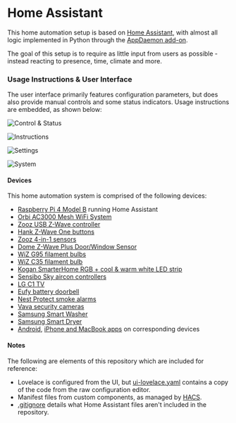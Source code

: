 # Home Assistant

This home automation setup is based on [Home Assistant](https://www.home-assistant.io), with almost all logic implemented in Python through the [AppDaemon add-on](https://github.com/hassio-addons/addon-appdaemon).

The goal of this setup is to require as little input from users as possible - instead reacting to presence, time, climate and more.


### Usage Instructions & User Interface
The user interface primarily features configuration parameters, but does also provide manual controls and some status indicators. Usage instructions are embedded, as shown below:


![Control & Status](ui/control-status.png "Control & Status")


![Instructions](ui/instructions.png "Instructions")


![Settings](ui/settings.png "Settings")


![System](ui/system.png "System")


#### Devices
This home automation system is comprised of the following devices:
- [Raspberry Pi 4 Model B](https://www.raspberrypi.org/products/raspberry-pi-4-model-b) running Home Assistant
- [Orbi AC3000 Mesh WiFi System](https://www.netgear.com/home/wifi/mesh/rbk50)
- [Zooz USB Z-Wave controller](https://www.getzooz.com/zooz-zst10-s2-stick)
- [Hank Z-Wave One buttons](https://www.simplysmart123.com/buttons/hank-z-wave-plus-one-button-scene-controller)
- [Zooz 4-in-1 sensors](https://www.getzooz.com/zooz-zse40-4-in-1-sensor)
- [Dome Z-Wave Plus Door/Window Sensor](https://smarthomedirect.com.au/product/dome-z-wave-pro-door-window-sensor)
- [WiZ G95 filament bulbs](https://www.wizconnected.com/en-au/p/filament-bulb-filament-globe-amber-50w-g95-e27/8718699786793)
- [WiZ C35 filament bulb](https://www.wizconnected.com/en-au/p/filament-bulb-filament-candle-amber-25w-c35-e14/8718699787257)
- [Kogan SmarterHome RGB + cool & warm white LED strip](https://www.kogan.com/au/buy/kogan-smarterhometm-ip68-colour-whites-smart-led-light-strip-5m-kogan)
- [Sensibo Sky aircon controllers](https://sensibo.com/products/sensibo-sky)
- [LG C1 TV](https://www.lg.com/au/tvs/lg-oled65c1ptb)
- [Eufy battery doorbell](https://myeufy.com.au/eufy-video-doorbell-battery-powered.html)
- [Nest Protect smoke alarms](https://store.google.com/au/product/nest_protect_2nd_gen)
- [Vava security cameras](https://www.kickstarter.com/projects/2130897358/vava-home-cam-wire-free-security-with-a-one-year-b)
- [Samsung Smart Washer](https://www.samsung.com/au/washers-and-dryers/washing-machines/8kg-smart-ai-front-load-washer-ww85t554daw-ww85t554daw-sa)
- [Samsung Smart Dryer](https://www.samsung.com/au/washers-and-dryers/dryers/8kg-smart-ai-heat-pump-dryer-dv80t5420aw-dv80t5420aw-sa)
- [Android](https://play.google.com/store/apps/details?id=io.homeassistant.companion.android), [iPhone and MacBook apps](https://apps.apple.com/us/app/home-assistant/id1099568401) on corresponding devices

#### Notes
The following are elements of this repository which are included for reference:
- Lovelace is configured from the UI, but [ui-lovelace.yaml](ui/ui-lovelace.yaml) contains a copy of the code from the raw configuration editor.
- Manifest files from custom components, as managed by [HACS](https://hacs.xyz).
- [.gitignore](.gitignore) details what Home Assistant files aren't included in the repository.